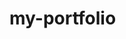 # my-portfolio

<!-- Grace ![r1FdwNp1_400x400](https://user-images.githubusercontent.com/101924220/183703261-51a3ea35-b7c2-4207-953c-9f5ded90eb60.jpg) -->
<!-- Silvia ![100236377](https://user-images.githubusercontent.com/101924220/183704294-bf22d575-ec38-4494-b7f4-3c91b37aa75c.jpg) -->
<!-- Favour ![1K8Uq2wQ_400x400](https://user-images.githubusercontent.com/101924220/183704228-b64b7bf0-e192-46bf-938f-4598b5f3ebc9.jpg) -->
<!-- Sanja ![5PnA54dx_400x400](https://user-images.githubusercontent.com/101924220/183704376-0552e165-500c-4c13-80ac-8d98a4b96988.jpg) -->

<!-- ![joseph](https://user-images.githubusercontent.com/101924220 183712384-a995e74f-0763-42c0-8d2a-72b771d4c10c.jpg) -->
<!-- ![afolabi](https://user-images.githubusercontent.com/101924220/183712388-2a7610a1-933f-4e3c-8276-e639b37ad45b.jpg) -->
<!-- ![mandal](https://user-images.githubusercontent.com/101924220/183712396-da5193a2-d986-4ea7-975f-c99ff0c9fa26.png) -->

